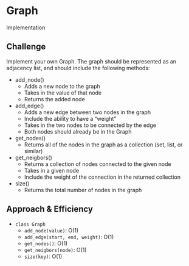 # Graph
Implementation

## Challenge
Implement your own Graph. The graph should be represented as an adjacency list, and should include the following methods:

* add_node()
    * Adds a new node to the graph
    * Takes in the value of that node
    * Returns the added node
* add_edge()
    * Adds a new edge between two nodes in the graph
    * Include the ability to have a “weight”
    * Takes in the two nodes to be connected by the edge
    * Both nodes should already be in the Graph
* get_nodes()
    * Returns all of the nodes in the graph as a collection (set, list, or similar)
* get_neigbors()
    * Returns a collection of nodes connected to the given node
    * Takes in a given node
    * Include the weight of the connection in the returned collection
* size()
    * Returns the total number of nodes in the graph

## Approach & Efficiency
* `class Graph`
    * `add_node(value)`: O(1)
    * `add_edge(start, end, weight)`: O(1)
    * `get_nodes()`: O(1)
    * `get_neigbors(node)`: O(1)
    * `size(key)`: O(1)
